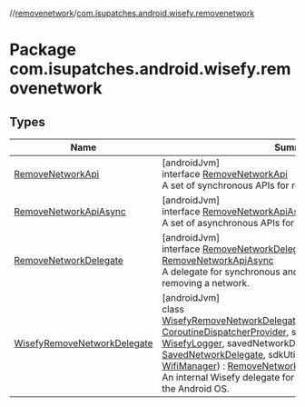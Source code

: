 //[removenetwork](../../index.md)/[com.isupatches.android.wisefy.removenetwork](index.md)

# Package com.isupatches.android.wisefy.removenetwork

## Types

| Name | Summary |
|---|---|
| [RemoveNetworkApi](-remove-network-api/index.md) | [androidJvm]<br>interface [RemoveNetworkApi](-remove-network-api/index.md)<br>A set of synchronous APIs for removing a network. |
| [RemoveNetworkApiAsync](-remove-network-api-async/index.md) | [androidJvm]<br>interface [RemoveNetworkApiAsync](-remove-network-api-async/index.md)<br>A set of asynchronous APIs for removing a network. |
| [RemoveNetworkDelegate](-remove-network-delegate/index.md) | [androidJvm]<br>interface [RemoveNetworkDelegate](-remove-network-delegate/index.md) : [RemoveNetworkApi](-remove-network-api/index.md), [RemoveNetworkApiAsync](-remove-network-api-async/index.md)<br>A delegate for synchronous and asynchronous APIs for removing a network. |
| [WisefyRemoveNetworkDelegate](-wisefy-remove-network-delegate/index.md) | [androidJvm]<br>class [WisefyRemoveNetworkDelegate](-wisefy-remove-network-delegate/index.md)(coroutineDispatcherProvider: [CoroutineDispatcherProvider](../../../core/core/com.isupatches.android.wisefy.core.coroutines/-coroutine-dispatcher-provider/index.md), scope: CoroutineScope, logger: [WisefyLogger](../../../core/core/com.isupatches.android.wisefy.core.logging/-wisefy-logger/index.md), savedNetworkDelegate: [SavedNetworkDelegate](../../../savednetworks/savednetworks/com.isupatches.android.wisefy.savednetworks/-saved-network-delegate/index.md), sdkUtil: [SdkUtil](../../../core/core/com.isupatches.android.wisefy.core.util/-sdk-util/index.md), wifiManager: [WifiManager](https://developer.android.com/reference/kotlin/android/net/wifi/WifiManager.html)) : [RemoveNetworkDelegate](-remove-network-delegate/index.md)<br>An internal Wisefy delegate for removing a network through the Android OS. |
